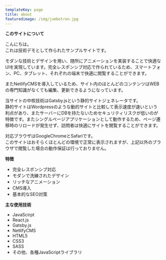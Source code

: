 ```yaml
---
templateKey: page
title: about
featuredimage: /img/jumbotron.jpg
---
```

**このサイトについて**

こんにちは。\
これは技術デモとして作られたサンプルサイトです。

モダンな技術とデザインを用い、随所にアニメーションを実装することで快適なUIを実現しています。完全レスポンシブ対応で作られているため、スマートフォン、PC、タブレット、それぞれの端末で快適に閲覧することができます。

またNetlifyCMSを導入しているため、サイト内のほとんどのコンテンツはWEBの専門知識がなくても編集、更新できるようになっています。

当サイトの中核技術はGatsby.jsという静的サイトジェネレータです。\
静的サイトはWordpressのような動的サイトと比較して表示速度が速いという利点があり、またサーバーにDBを持たないためセキュリティリスクが低いのが特徴です。またシングルページアプリケーションとして動作するため、ページ遷移時のリロードが発生せず、訪問者は快適にサイトを閲覧することができます。

対応ブラウザはGoogleChromeとSafariです。\
このサイトはおそらくほとんどの環境で正常に表示されますが、上記以外のブラウザで閲覧した場合の動作保証は行っておりません。

**特徴**

* 完全レスポンシブ対応
* モダンで洗練されたデザイン
* リッチなアニメーション
* CMS導入
* 基本的なSEO対策

**主な使用技術**

* JavaScirpt
* React.js
* Gatsby.js
* NetlifyCMS
* HTML5
* CSS3
* SASS
* その他、各種JavaScriptライブラリ

